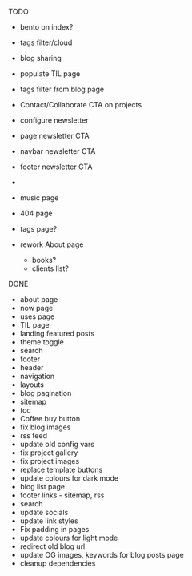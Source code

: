 TODO

- bento on index?
- tags filter/cloud
- blog sharing
- populate TIL page
- tags filter from blog page
- Contact/Collaborate CTA on projects

- configure newsletter
- page newsletter CTA
- navbar newsletter CTA
- footer newsletter CTA
-

- music page
- 404 page
- tags page?
- rework About page
  - books?
  - clients list?

DONE

- about page
- now page
- uses page
- TIL page
- landing featured posts
- theme toggle
- search
- footer
- header
- navigation
- layouts
- blog pagination
- sitemap
- toc
- Coffee buy button
- fix blog images
- rss feed
- update old config vars
- fix project gallery
- fix project images
- replace template buttons
- update colours for dark mode
- blog list page
- footer links - sitemap, rss
- search
- update socials
- update link styles
- Fix padding in pages
- update colours for light mode
- redirect old blog url
- update OG images, keywords for blog posts page
- cleanup dependencies
